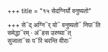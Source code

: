 +++
title = "१५ सेदग्निर्यो वनुष्यतो"

+++
से᳓द् अग्नि᳓र् यो᳓ वनुष्यतो᳓ निपा᳓ति  
समेद्धा᳓रम् · अं᳓हस उरुष्या᳓त्  
सुजाता᳓सः प᳓रि चरन्ति वीराः᳓